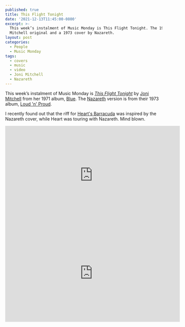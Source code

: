 ```yaml
---
published: true
title: This Flight Tonight
date: '2021-12-13T11:45:00-0800'
excerpt: >-
  This week’s instalment of Music Monday is This Flight Tonight. The 1971 Joni
  Mitchell original and a 1973 cover by Nazareth.
layout: post
categories:
  - People
  - Music Monday
tags:
  - covers
  - music
  - video
  - Joni Mitchell
  - Nazareth
---
```

This week’s instalment of Music Monday is [_This Flight Tonight_](https://en.wikipedia.org/wiki/This_Flight_Tonight) by
[Joni Mitchell](https://jonimitchell.com/) from her 1971 album,
[Blue](https://jonimitchell.com/music/album.cfm?id=5). The [Nazareth](https://www.nazarethdirect.co.uk/website/)
version is from their 1973 album, [Loud 'n' Proud](https://en.wikipedia.org/wiki/Loud_%27n%27_Proud).

I recently found out that the riff for [Heart's Barracuda](https://en.wikipedia.org/wiki/Barracuda_(song)) was inspired by the Nazareth cover, while Heart was touring with Nazareth. Mind blown.

<div class="video-container">
<iframe width="560" height="315" src="https://www.youtube.com/embed/Rxs8wz4Vb9w" frameborder="0" allowfullscreen title="Video: This Flight Tonight by Joni Mitchell"></iframe>
</div>

<div class="video-container">
<iframe width="560" height="315" src="https://www.youtube.com/embed/ylW6sC6NNhY" frameborder="0" allowfullscreen title="Video: This Flight Tonight by Nazareth"></iframe>
</div>
